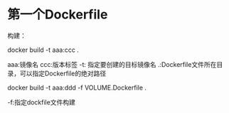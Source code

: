 # 第一个Dockerfile

构建：

docker build -t aaa:ccc .

aaa:镜像名
ccc:版本标签
-t: 指定要创建的目标镜像名
.:Dockerfile文件所在目录，可以指定Dockerfile的绝对路径

docker build -t aaa:ddd -f VOLUME.Dockerfile .

-f:指定dockfile文件构建
